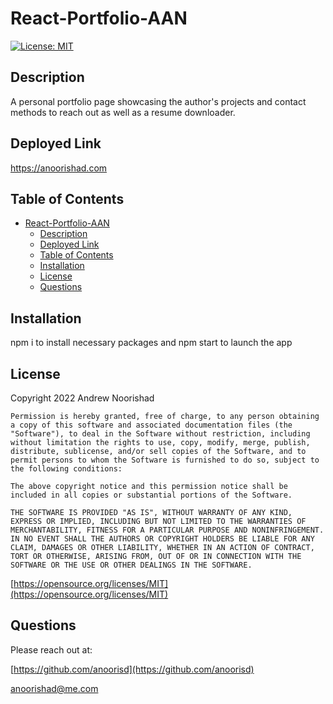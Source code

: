 # React-Portfolio-AAN

[![License: MIT](https://img.shields.io/badge/License-MIT-yellow.svg)](https://opensource.org/licenses/MIT)

## Description

A personal portfolio page showcasing the author's projects and contact methods to reach out as well as a resume downloader.


## Deployed Link

https://anoorishad.com



## Table of Contents 

- [React-Portfolio-AAN](#react-portfolio-aan)
  - [Description](#description)
  - [Deployed Link](#deployed-link)
  - [Table of Contents](#table-of-contents)
  - [Installation](#installation)
  - [License](#license)
  - [Questions](#questions)




## Installation

npm i to install necessary packages and npm start to launch the app



## License

Copyright 2022 Andrew Noorishad

    Permission is hereby granted, free of charge, to any person obtaining a copy of this software and associated documentation files (the "Software"), to deal in the Software without restriction, including without limitation the rights to use, copy, modify, merge, publish, distribute, sublicense, and/or sell copies of the Software, and to permit persons to whom the Software is furnished to do so, subject to the following conditions:
    
    The above copyright notice and this permission notice shall be included in all copies or substantial portions of the Software.
    
    THE SOFTWARE IS PROVIDED "AS IS", WITHOUT WARRANTY OF ANY KIND, EXPRESS OR IMPLIED, INCLUDING BUT NOT LIMITED TO THE WARRANTIES OF MERCHANTABILITY, FITNESS FOR A PARTICULAR PURPOSE AND NONINFRINGEMENT. IN NO EVENT SHALL THE AUTHORS OR COPYRIGHT HOLDERS BE LIABLE FOR ANY CLAIM, DAMAGES OR OTHER LIABILITY, WHETHER IN AN ACTION OF CONTRACT, TORT OR OTHERWISE, ARISING FROM, OUT OF OR IN CONNECTION WITH THE SOFTWARE OR THE USE OR OTHER DEALINGS IN THE SOFTWARE.

[https://opensource.org/licenses/MIT](https://opensource.org/licenses/MIT)


## Questions

Please reach out at:

[https://github.com/anoorisd](https://github.com/anoorisd)

[anoorishad@me.com](mailto:anoorishad@me.com)

